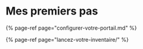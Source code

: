 # Mes premiers pas

{% page-ref page="configurer-votre-portail.md" %}

{% page-ref page="lancez-votre-inventaire/" %}

